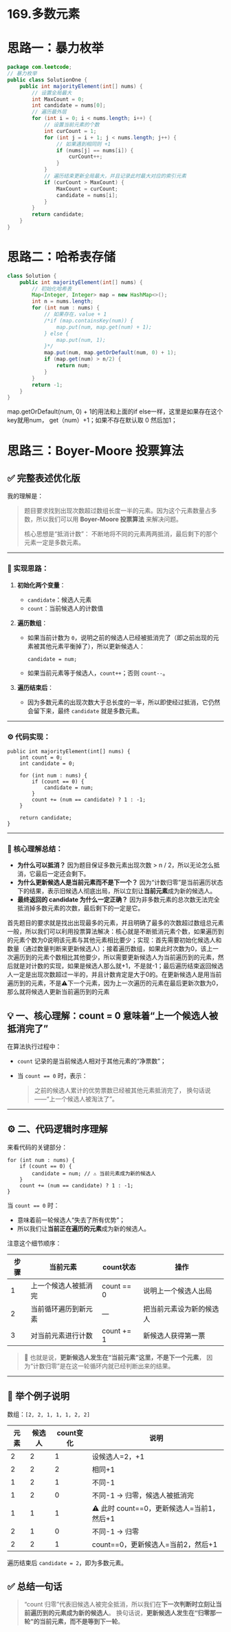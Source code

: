 # 169.多数元素

# 思路一：暴力枚举

```java
package com.leetcode;
// 暴力枚举
public class SolutionOne {
    public int majorityElement(int[] nums) {
        // 设置全局最大
        int MaxCount = 0;
        int candidate = nums[0];
        // 遍历最外层
        for (int i = 0; i < nums.length; i++) {
            // 设置当前元素的个数
            int curCount = 1;
            for (int j = i + 1; j < nums.length; j++) {
                // 如果遇到相同则 +1
                if (nums[j] == nums[i]) {
                    curCount++;
                }
            }
            // 遍历结束更新全局最大，并且记录此时最大对应的索引元素
            if (curCount > MaxCount) {
                MaxCount = curCount;
                candidate = nums[i];
            }
        }
        return candidate;
    }
}

```

# 思路二：哈希表存储

```java
class Solution {
    public int majorityElement(int[] nums) {
        // 初始化哈希表
        Map<Integer, Integer> map = new HashMap<>();
        int n = nums.length;
        for (int num : nums) {
            // 如果存在，value + 1
            /*if (map.containsKey(num)) {
                map.put(num, map.get(num) + 1);
            } else {
                map.put(num, 1);
            }*/
            map.put(num, map.getOrDefault(num, 0) + 1);
            if (map.get(num) > n/2) {
                return num;
            }
        }
        return -1;
    }
}
```

map.getOrDefault(num, 0) + 1的用法和上面的if else一样，这里是如果存在这个key就用num， get（num）+1；如果不存在默认取 0 然后加1；

# 思路三：Boyer-Moore 投票算法

## ✅ 完整表述优化版

我的理解是：

> 题目要求找到出现次数超过数组长度一半的元素。因为这个元素数量占多数，所以我们可以用 **Boyer-Moore 投票算法** 来解决问题。
>
> 核心思想是“抵消计数”：
>  不断地将不同的元素两两抵消，最后剩下的那个元素一定是多数元素。

------

### 🧠 实现思路：

1. **初始化两个变量**：

    - `candidate`：候选人元素
    - `count`：当前候选人的计数值

2. **遍历数组**：

    - 如果当前计数为 `0`，说明之前的候选人已经被抵消完了（即之前出现的元素被其他元素平衡掉了），所以更新候选人：

      ```
      candidate = num;
      ```

    - 如果当前元素等于候选人，`count++`；否则 `count--`。

3. **遍历结束后**：

    - 因为多数元素的出现次数大于总长度的一半，所以即使经过抵消，它仍然会留下来，最终 `candidate` 就是多数元素。

------

### ⚙️ 代码实现：

```
public int majorityElement(int[] nums) {
    int count = 0;
    int candidate = 0;

    for (int num : nums) {
        if (count == 0) {
            candidate = num;
        }
        count += (num == candidate) ? 1 : -1;
    }

    return candidate;
}
```

------

### 📘 核心理解总结：

- **为什么可以抵消？**
  因为题目保证多数元素出现次数 > n / 2，所以无论怎么抵消，它最后一定还会剩下。
- **为什么更新候选人是当前元素而不是下一个？**
  因为“计数归零”是当前遍历状态下的结果，表示旧候选人彻底出局，所以立刻让**当前元素**成为新的候选人。
- **最终返回的 candidate 为什么一定正确？**
  因为非多数元素的总次数无法完全抵消掉多数元素的次数，最后剩下的一定是它。

首先题目的要求就是找出出现最多的元素，并且明确了最多的次数超过数组总元素一般，所以我们可以利用投票算法解决：核心就是不断抵消元素个数，如果遍历到的元素个数为0说明该元素与其他元素相比要少；实现：首先需要初始化候选人和数量（通过数量判断来更新候选人）；接着遍历数组，如果此时次数为0，该上一次遍历到的元素个数相比其他要少，所以需要更新候选人为当前遍历到的元素，然后就是对计数的实现，如果是候选人那么就+1，不是就-1；最后遍历结束返回候选人一定是出现次数超过一半的，并且计数肯定是大于0的。在更新候选人是用当前遍历到的元素，不是⚠️下一个元素，因为上一次遍历的元素在最后更新次数为0，那么就将候选人更新当前遍历到的元素



## 💡 一、核心理解：count = 0 意味着“上一个候选人被抵消完了”

在算法执行过程中：

- `count` 记录的是当前候选人相对于其他元素的“净票数”；

- 当 `count == 0` 时，表示：

  > 之前的候选人累计的优势票数已经被其他元素抵消完了，
  >  换句话说——“上一个候选人被淘汰了”。

------

## ⚙️ 二、代码逻辑时序理解

来看代码的关键部分：

```
for (int num : nums) {
    if (count == 0) {
        candidate = num; // ⚠️ 当前元素成为新的候选人
    }
    count += (num == candidate) ? 1 : -1;
}
```

当 `count == 0` 时：

- 意味着前一轮候选人“失去了所有优势”；
- 所以我们让**当前正在遍历的元素**成为新的候选人。

注意这个细节顺序：

| 步骤 | 当前元素             | count状态  | 操作                     |
| ---- | -------------------- | ---------- | ------------------------ |
| 1    | 上一个候选人被抵消完 | count == 0 | 说明上一个候选人出局     |
| 2    | 当前循环遍历到新元素 | —          | 把当前元素设为新的候选人 |
| 3    | 对当前元素进行计数   | count += 1 | 新候选人获得第一票       |

> 🔹 也就是说，**更新候选人发生在“当前元素”这里，不是下一个元素**，
>  因为“计数归零”是在这一轮循环内就已经判断出来的结果。

------

## 📘 举个例子说明

数组：`[2, 2, 1, 1, 1, 2, 2]`

| 元素 | 候选人 | count变化 | 说明                                      |
| ---- | ------ | --------- | ----------------------------------------- |
| 2    | 2      | 1         | 设候选人=2，+1                            |
| 2    | 2      | 2         | 相同+1                                    |
| 1    | 2      | 1         | 不同-1                                    |
| 1    | 2      | 0         | 不同-1 → 归零，候选人被抵消完             |
| 1    | 1      | 1         | ⚠️ 此时 count==0，更新候选人=当前1，然后+1 |
| 2    | 1      | 0         | 不同-1 → 归零                             |
| 2    | 2      | 1         | count==0，更新候选人=当前2，然后+1        |

遍历结束后 `candidate = 2`，即为多数元素。

## ✅ 总结一句话

> “count 归零”代表旧候选人被完全抵消，所以我们在**下一次判断时立刻让当前遍历到的元素成为新的候选人**。
>  换句话说，**更新候选人发生在“归零那一轮”的当前元素，而不是等到下一轮**。